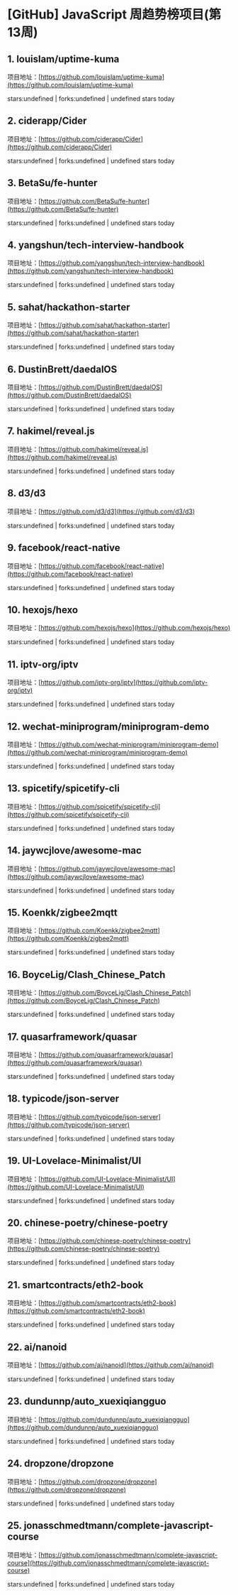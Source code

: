 # [GitHub] JavaScript 周趋势榜项目(第13周)

## 1. louislam/uptime-kuma 

项目地址：[https://github.com/louislam/uptime-kuma](https://github.com/louislam/uptime-kuma)

stars:undefined | forks:undefined | undefined stars today 



## 2. ciderapp/Cider 

项目地址：[https://github.com/ciderapp/Cider](https://github.com/ciderapp/Cider)

stars:undefined | forks:undefined | undefined stars today 



## 3. BetaSu/fe-hunter 

项目地址：[https://github.com/BetaSu/fe-hunter](https://github.com/BetaSu/fe-hunter)

stars:undefined | forks:undefined | undefined stars today 



## 4. yangshun/tech-interview-handbook 

项目地址：[https://github.com/yangshun/tech-interview-handbook](https://github.com/yangshun/tech-interview-handbook)

stars:undefined | forks:undefined | undefined stars today 



## 5. sahat/hackathon-starter 

项目地址：[https://github.com/sahat/hackathon-starter](https://github.com/sahat/hackathon-starter)

stars:undefined | forks:undefined | undefined stars today 



## 6. DustinBrett/daedalOS 

项目地址：[https://github.com/DustinBrett/daedalOS](https://github.com/DustinBrett/daedalOS)

stars:undefined | forks:undefined | undefined stars today 



## 7. hakimel/reveal.js 

项目地址：[https://github.com/hakimel/reveal.js](https://github.com/hakimel/reveal.js)

stars:undefined | forks:undefined | undefined stars today 



## 8. d3/d3 

项目地址：[https://github.com/d3/d3](https://github.com/d3/d3)

stars:undefined | forks:undefined | undefined stars today 



## 9. facebook/react-native 

项目地址：[https://github.com/facebook/react-native](https://github.com/facebook/react-native)

stars:undefined | forks:undefined | undefined stars today 



## 10. hexojs/hexo 

项目地址：[https://github.com/hexojs/hexo](https://github.com/hexojs/hexo)

stars:undefined | forks:undefined | undefined stars today 



## 11. iptv-org/iptv 

项目地址：[https://github.com/iptv-org/iptv](https://github.com/iptv-org/iptv)

stars:undefined | forks:undefined | undefined stars today 



## 12. wechat-miniprogram/miniprogram-demo 

项目地址：[https://github.com/wechat-miniprogram/miniprogram-demo](https://github.com/wechat-miniprogram/miniprogram-demo)

stars:undefined | forks:undefined | undefined stars today 



## 13. spicetify/spicetify-cli 

项目地址：[https://github.com/spicetify/spicetify-cli](https://github.com/spicetify/spicetify-cli)

stars:undefined | forks:undefined | undefined stars today 



## 14. jaywcjlove/awesome-mac 

项目地址：[https://github.com/jaywcjlove/awesome-mac](https://github.com/jaywcjlove/awesome-mac)

stars:undefined | forks:undefined | undefined stars today 



## 15. Koenkk/zigbee2mqtt 

项目地址：[https://github.com/Koenkk/zigbee2mqtt](https://github.com/Koenkk/zigbee2mqtt)

stars:undefined | forks:undefined | undefined stars today 



## 16. BoyceLig/Clash_Chinese_Patch 

项目地址：[https://github.com/BoyceLig/Clash_Chinese_Patch](https://github.com/BoyceLig/Clash_Chinese_Patch)

stars:undefined | forks:undefined | undefined stars today 



## 17. quasarframework/quasar 

项目地址：[https://github.com/quasarframework/quasar](https://github.com/quasarframework/quasar)

stars:undefined | forks:undefined | undefined stars today 



## 18. typicode/json-server 

项目地址：[https://github.com/typicode/json-server](https://github.com/typicode/json-server)

stars:undefined | forks:undefined | undefined stars today 



## 19. UI-Lovelace-Minimalist/UI 

项目地址：[https://github.com/UI-Lovelace-Minimalist/UI](https://github.com/UI-Lovelace-Minimalist/UI)

stars:undefined | forks:undefined | undefined stars today 



## 20. chinese-poetry/chinese-poetry 

项目地址：[https://github.com/chinese-poetry/chinese-poetry](https://github.com/chinese-poetry/chinese-poetry)

stars:undefined | forks:undefined | undefined stars today 



## 21. smartcontracts/eth2-book 

项目地址：[https://github.com/smartcontracts/eth2-book](https://github.com/smartcontracts/eth2-book)

stars:undefined | forks:undefined | undefined stars today 



## 22. ai/nanoid 

项目地址：[https://github.com/ai/nanoid](https://github.com/ai/nanoid)

stars:undefined | forks:undefined | undefined stars today 



## 23. dundunnp/auto_xuexiqiangguo 

项目地址：[https://github.com/dundunnp/auto_xuexiqiangguo](https://github.com/dundunnp/auto_xuexiqiangguo)

stars:undefined | forks:undefined | undefined stars today 



## 24. dropzone/dropzone 

项目地址：[https://github.com/dropzone/dropzone](https://github.com/dropzone/dropzone)

stars:undefined | forks:undefined | undefined stars today 



## 25. jonasschmedtmann/complete-javascript-course 

项目地址：[https://github.com/jonasschmedtmann/complete-javascript-course](https://github.com/jonasschmedtmann/complete-javascript-course)

stars:undefined | forks:undefined | undefined stars today 



